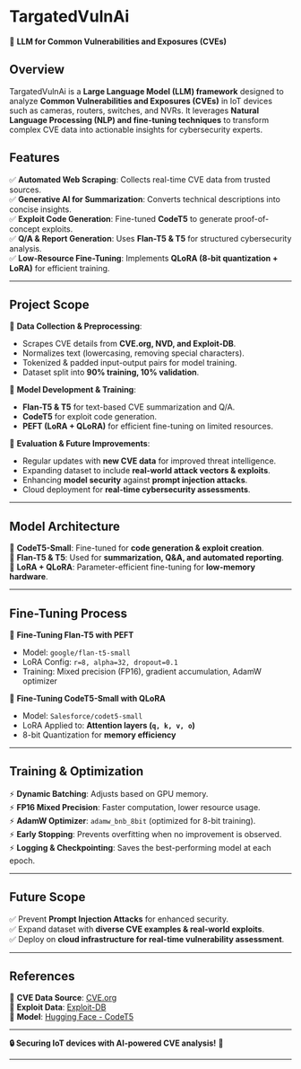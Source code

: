
# **TargatedVulnAi**  
🚀 **LLM for Common Vulnerabilities and Exposures (CVEs)**  

## **Overview**  
TargatedVulnAi is a **Large Language Model (LLM) framework** designed to analyze **Common Vulnerabilities and Exposures (CVEs)** in IoT devices such as cameras, routers, switches, and NVRs. It leverages **Natural Language Processing (NLP) and fine-tuning techniques** to transform complex CVE data into actionable insights for cybersecurity experts.  

## **Features**  
✅ **Automated Web Scraping**: Collects real-time CVE data from trusted sources.  
✅ **Generative AI for Summarization**: Converts technical descriptions into concise insights.  
✅ **Exploit Code Generation**: Fine-tuned **CodeT5** to generate proof-of-concept exploits.  
✅ **Q/A & Report Generation**: Uses **Flan-T5 & T5** for structured cybersecurity analysis.  
✅ **Low-Resource Fine-Tuning**: Implements **QLoRA (8-bit quantization + LoRA)** for efficient training.  

---

## **Project Scope**  
📌 **Data Collection & Preprocessing**:  
- Scrapes CVE details from **CVE.org, NVD, and Exploit-DB**.  
- Normalizes text (lowercasing, removing special characters).  
- Tokenized & padded input-output pairs for model training.  
- Dataset split into **90% training, 10% validation**.  

📌 **Model Development & Training**:  
- **Flan-T5 & T5** for text-based CVE summarization and Q/A.  
- **CodeT5** for exploit code generation.  
- **PEFT (LoRA + QLoRA)** for efficient fine-tuning on limited resources.  

📌 **Evaluation & Future Improvements**:  
- Regular updates with **new CVE data** for improved threat intelligence.  
- Expanding dataset to include **real-world attack vectors & exploits**.  
- Enhancing **model security** against **prompt injection attacks**.  
- Cloud deployment for **real-time cybersecurity assessments**.  

---

## **Model Architecture**  
🔹 **CodeT5-Small**: Fine-tuned for **code generation & exploit creation**.  
🔹 **Flan-T5 & T5**: Used for **summarization, Q&A, and automated reporting**.  
🔹 **LoRA + QLoRA**: Parameter-efficient fine-tuning for **low-memory hardware**.  

---

## **Fine-Tuning Process**  
🔹 **Fine-Tuning Flan-T5 with PEFT**  
- Model: `google/flan-t5-small`  
- LoRA Config: `r=8, alpha=32, dropout=0.1`  
- Training: Mixed precision (FP16), gradient accumulation, AdamW optimizer  

🔹 **Fine-Tuning CodeT5-Small with QLoRA**  
- Model: `Salesforce/codet5-small`  
- LoRA Applied to: **Attention layers (`q, k, v, o`)**  
- 8-bit Quantization for **memory efficiency**  

---

## **Training & Optimization**  
⚡ **Dynamic Batching**: Adjusts based on GPU memory.  
⚡ **FP16 Mixed Precision**: Faster computation, lower resource usage.  
⚡ **AdamW Optimizer**: `adamw_bnb_8bit` (optimized for 8-bit training).  
⚡ **Early Stopping**: Prevents overfitting when no improvement is observed.  
⚡ **Logging & Checkpointing**: Saves the best-performing model at each epoch.  

---

## **Future Scope**  
✅ Prevent **Prompt Injection Attacks** for enhanced security.  
✅ Expand dataset with **diverse CVE examples & real-world exploits**.  
✅ Deploy on **cloud infrastructure for real-time vulnerability assessment**.  

---

## **References**  
📌 **CVE Data Source**: [CVE.org](https://www.cve.org/)  
📌 **Exploit Data**: [Exploit-DB](https://www.exploit-db.com/)  
📌 **Model**: [Hugging Face - CodeT5](https://huggingface.co/Salesforce/codet5-small)  

---

**🔒 Securing IoT devices with AI-powered CVE analysis!** 🚀  

---

